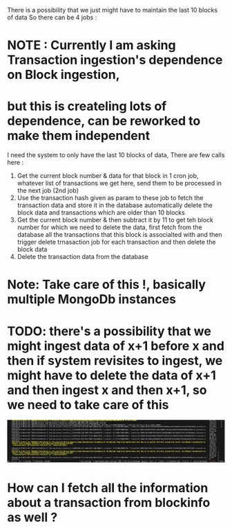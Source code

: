 There is a possibility that we just might have to maintain the last 10 blocks of data
So there can be 4 jobs :

# NOTE : Currently I am asking Transaction ingestion's dependence on Block ingestion,

# but this is createling lots of dependence, can be reworked to make them independent

I need the system to only have the last 10 blocks of data,
There are few calls here :

1. Get the current block number & data for that block in 1 cron job, whatever list of transactions we get here, send them to be processed in the next job (2nd job)
2. Use the transaction hash given as param to these job to fetch the transaction data and store it in the database
   automatically delete the block data and transactions which are older than 10 blocks
3. Get the current block number & then subtract it by 11 to get teh block number for which we need to delete the data, first fetch from the database all the transactions that this block is associalted with and then trigger delete trnasaction job for each transaction and then delete the block data
4. Delete the transaction data from the database

# Note: Take care of this !, basically multiple MongoDb instances

# TODO: there's a possibility that we might ingest data of x+1 before x and then if system revisites to ingest, we might have to delete the data of x+1 and then ingest x and then x+1, so we need to take care of this


![alt text](image.png)



# How can I fetch all the information about a transaction from blockinfo as well ?